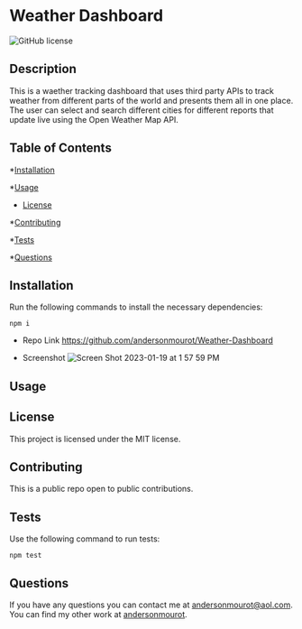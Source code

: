 # Weather Dashboard
![GitHub license](https://img.shields.io/badge/license-MIT-blue.svg)

## Description
This is a waether tracking dashboard that uses third party APIs to track weather from different parts of the world and presents them all in one place. The user can select and search different cities for different reports that update live using the Open Weather Map API.

## Table of Contents

*[Installation](#installation)

*[Usage](#usage)

* [License](#license)

*[Contributing](#contributing)

*[Tests](#tests)

*[Questions](#questions)

## Installation

Run the following commands to install the necessary dependencies:
```
npm i
```
* Repo Link
https://github.com/andersonmourot/Weather-Dashboard

* Screenshot
![Screen Shot 2023-01-19 at 1 57 59 PM](https://user-images.githubusercontent.com/109611768/213546873-67f38da6-0bc7-4399-b4ed-f431386fcefe.png)

## Usage

## License
    
This project is licensed under the MIT license.

## Contributing
This is a public repo open to public contributions.

## Tests
Use the following command to run tests:
```
npm test
```

## Questions
If you have any questions you can contact me at andersonmourot@aol.com.
You can find my other work at [andersonmourot](https://github.com/andersonmourot/).
